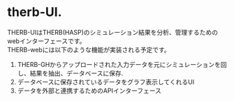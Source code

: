 # therb-UI. 

THERB-UIはTHERB(HASP)のシミュレーション結果を分析、管理するためのwebインターフェースです。  
THERB-webには以下のような機能が実装される予定です。  
1. THERB-GHからアップロードされた入力データを元にシミュレーションを回し、結果を抽出、データベースに保存. 
2. データベースに保存されているデータをグラフ表示してくれるUI
3. データを外部と連携するためのAPIインターフェース

